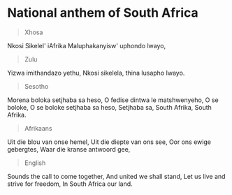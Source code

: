 # National anthem of South Africa

> Xhosa

Nkosi Sikelel' iAfrika
Maluphakanyisw' uphondo lwayo,

> Zulu

Yizwa imithandazo yethu,
Nkosi sikelela, thina lusapho Iwayo.

> Sesotho

Morena boloka setjhaba sa heso,
O fedise dintwa le matshwenyeho,
O se boloke, O se boloke setjhaba sa heso,
Setjhaba sa, South Afrika, South Afrika.

> Afrikaans

Uit die blou van onse hemel,
Uit die diepte van ons see,
Oor ons ewige gebergtes,
Waar die kranse antwoord gee,

> English

Sounds the call to come together,
And united we shall stand,
Let us live and strive for freedom,
In South Africa our land.
